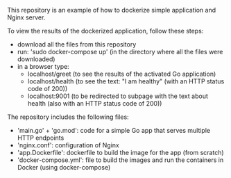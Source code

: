 This repository is an example of how to dockerize simple application and Nginx server.

To view the results of the dockerized application, follow these steps:
- download all the files from this repository
- run: 'sudo docker-compose up' (in the directory where all the files were downloaded)
- in a browser type:
  * localhost/greet (to see the results of the activated Go application)
  * localhost/health (to see the text: "I am healthy" (with an HTTP status code of 200))
  * localhost:9001 (to be redirected to subpage with the text about health (also with an HTTP status code of 200))
  
The repository includes the following files:
- 'main.go' + 'go.mod': code for a simple Go app that serves multiple HTTP endpoints
- 'nginx.conf': configuration of Nginx
- 'app.Dockerfile': dockerfile to build the image for the app (from scratch)
- 'docker-compose.yml': file to build the images and run the containers in Docker (using docker-compose)


